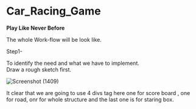 # Car_Racing_Game
<strong>Play Like Never Before </strong>

The whole Work-flow will be look like.

Step1- <div>To identify the need and what we have to implement.</div>
        Draw a rough sketch first.
        
        
   ![Screenshot (1409)](https://user-images.githubusercontent.com/60292531/130828242-2a3b16ee-63aa-4684-8b31-0cce467be9ac.png)
   
   <p> It clear that we are going to use 4 divs tag here one for score board , one for road, onr for whole structure and the last one is for staring box.</p>

